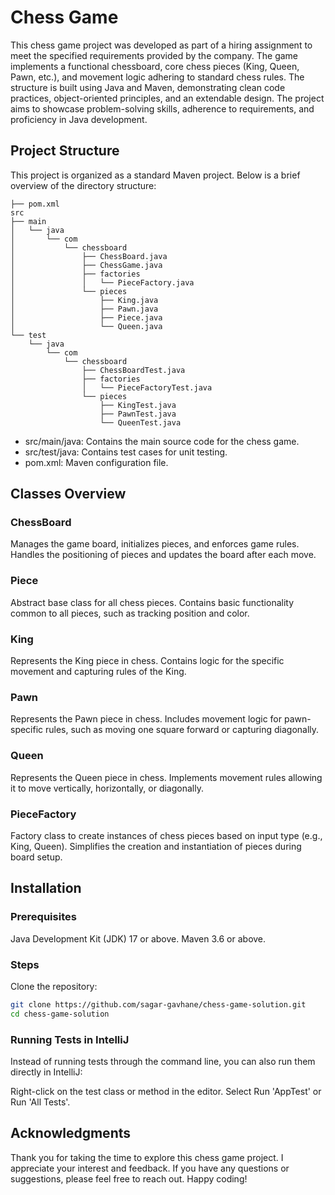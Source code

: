 # Chess Game

This chess game project was developed as part of a hiring assignment to meet the specified requirements provided by the
company. The game implements a functional chessboard, core chess pieces (King, Queen, Pawn, etc.), and movement logic
adhering to standard chess rules. The structure is built using Java and Maven, demonstrating clean code practices,
object-oriented principles, and an extendable design. The project aims to showcase problem-solving skills, adherence to
requirements, and proficiency in Java development.

## Project Structure

This project is organized as a standard Maven project. Below is a brief overview of the directory structure:

```text
├── pom.xml
src
├── main
│   └── java
│       └── com
│           └── chessboard
│               ├── ChessBoard.java
│               ├── ChessGame.java
│               ├── factories
│               │   └── PieceFactory.java
│               └── pieces
│                   ├── King.java
│                   ├── Pawn.java
│                   ├── Piece.java
│                   └── Queen.java
└── test
    └── java
        └── com
            └── chessboard
                ├── ChessBoardTest.java
                ├── factories
                │   └── PieceFactoryTest.java
                └── pieces
                    ├── KingTest.java
                    ├── PawnTest.java
                    └── QueenTest.java
```

- src/main/java: Contains the main source code for the chess game.
- src/test/java: Contains test cases for unit testing.
- pom.xml: Maven configuration file.

## Classes Overview

### ChessBoard

Manages the game board, initializes pieces, and enforces game rules.
Handles the positioning of pieces and updates the board after each move.

### Piece

Abstract base class for all chess pieces.
Contains basic functionality common to all pieces, such as tracking position and color.

### King

Represents the King piece in chess.
Contains logic for the specific movement and capturing rules of the King.

### Pawn

Represents the Pawn piece in chess.
Includes movement logic for pawn-specific rules, such as moving one square forward or capturing diagonally.

### Queen

Represents the Queen piece in chess.
Implements movement rules allowing it to move vertically, horizontally, or diagonally.

### PieceFactory

Factory class to create instances of chess pieces based on input type (e.g., King, Queen).
Simplifies the creation and instantiation of pieces during board setup.

## Installation

### Prerequisites

Java Development Kit (JDK) 17 or above.
Maven 3.6 or above.

### Steps

Clone the repository:

```bash
git clone https://github.com/sagar-gavhane/chess-game-solution.git
cd chess-game-solution
```

### Running Tests in IntelliJ

Instead of running tests through the command line, you can also run them directly in IntelliJ:

Right-click on the test class or method in the editor.
Select Run 'AppTest' or Run 'All Tests'.

## Acknowledgments

Thank you for taking the time to explore this chess game project. I appreciate your interest and feedback. If you have
any questions or suggestions, please feel free to reach out. Happy coding!